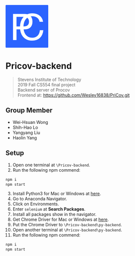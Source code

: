 <img src="./favicon@2x.png" title="FVCproductions" alt="FVCproductions">

# Pricov-backend
> Stevens Institute of Technology  
> 2019 Fall CS554 final project  
> Backend server of Procov  
> Frontend at: https://github.com/Wesley16838/PriCov.git

## Group Member
- Wei-Hsuan Wong
- Shih-Hao Lo
- Yangyang Liu
- Haolin Yang

## Setup

1. Open one terminal at `\Pricov-backend`.
2. Run the following npm commend:
```
npm i
npm start
```
3. Install Python3 for Mac or Windows at <a href="https://www.anaconda.com/distribution/#download-section" target="_blank">here</a>.
4. Go to Anaconda Navigator.
5. Click on Environments.
6. Enter `selenium` at **Search Packages**.
7. Install all packages show in the navigator.
8. Get Chrome Driver for Mac or Windows at <a href="https://chromedriver.chromium.org/downloads" target="_blank">here</a>.
9.  Put the Chrome Driver to `\Pricov-backend\py-backend`.
10. Open another terminal at `\Pricov-backend\py-backend`.
11. Run the following npm commend:
```
npm i
npm start
```
